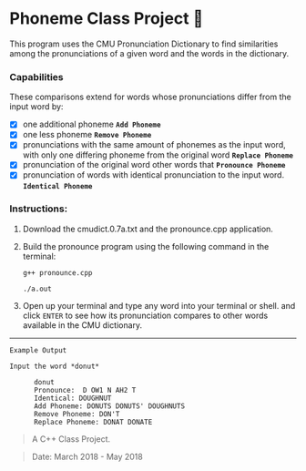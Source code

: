 # Phoneme Class Project 🤖

   This program uses the CMU Pronunciation Dictionary to find similarities 
among the pronunciations of a given word and the words in the dictionary. 

### Capabilities

These comparisons extend for words whose pronunciations differ from the input 
word by: 
   - [x] one additional phoneme **`Add Phoneme`** 
   - [x] one less phoneme **`Remove Phoneme`**
   - [x] pronunciations with the same amount of phonemes as the input word, with only one differing phoneme from the original word **`Replace Phoneme`** 
   - [x] pronunciation of the original word other words that **`Pronounce Phoneme`**
   - [x] pronunciation of words with identical pronunciation to the input word. **`Identical Phoneme`**

### Instructions: 

1. Download the cmudict.0.7a.txt and the pronounce.cpp application.
2. Build the pronounce program using the following command in the terminal:

    `g++ pronounce.cpp`
    
    `./a.out`
    
3. Open up your terminal and type any word into your terminal or shell. and click `ENTER` to see 
how its pronunciation compares to other words available in the CMU dictionary.

---
```
Example Output

Input the word *donut*

      donut  
      Pronounce:  D OW1 N AH2 T  
      Identical: DOUGHNUT   
      Add Phoneme: DONUTS DONUTS' DOUGHNUTS   
      Remove Phoneme: DON'T   
      Replace Phoneme: DONAT DONATE   

``` 

> A C++ Class Project.

> Date: March 2018 - May 2018

 
